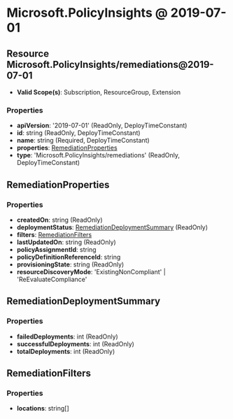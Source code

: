 # Microsoft.PolicyInsights @ 2019-07-01

## Resource Microsoft.PolicyInsights/remediations@2019-07-01
* **Valid Scope(s)**: Subscription, ResourceGroup, Extension
### Properties
* **apiVersion**: '2019-07-01' (ReadOnly, DeployTimeConstant)
* **id**: string (ReadOnly, DeployTimeConstant)
* **name**: string (Required, DeployTimeConstant)
* **properties**: [RemediationProperties](#remediationproperties)
* **type**: 'Microsoft.PolicyInsights/remediations' (ReadOnly, DeployTimeConstant)

## RemediationProperties
### Properties
* **createdOn**: string (ReadOnly)
* **deploymentStatus**: [RemediationDeploymentSummary](#remediationdeploymentsummary) (ReadOnly)
* **filters**: [RemediationFilters](#remediationfilters)
* **lastUpdatedOn**: string (ReadOnly)
* **policyAssignmentId**: string
* **policyDefinitionReferenceId**: string
* **provisioningState**: string (ReadOnly)
* **resourceDiscoveryMode**: 'ExistingNonCompliant' | 'ReEvaluateCompliance'

## RemediationDeploymentSummary
### Properties
* **failedDeployments**: int (ReadOnly)
* **successfulDeployments**: int (ReadOnly)
* **totalDeployments**: int (ReadOnly)

## RemediationFilters
### Properties
* **locations**: string[]

